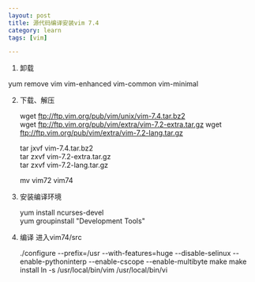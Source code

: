 ```yaml
---
layout: post
title: 源代码编译安装vim 7.4
category: learn
tags: [vim]

---
```


 
1. 卸载

  yum remove vim vim-enhanced vim-common vim-minimal
 
2. 下载、解压

	wget ftp://ftp.vim.org/pub/vim/unix/vim-7.4.tar.bz2  
	wget ftp://ftp.vim.org/pub/vim/extra/vim-7.2-extra.tar.gz
	wget ftp://ftp.vim.org/pub/vim/extra/vim-7.2-lang.tar.gz  
	
	tar jxvf vim-7.4.tar.bz2  
	tar zxvf vim-7.2-extra.tar.gz  
	tar zxvf vim-7.2-lang.tar.gz  
	
	mv vim72 vim74  
 <!--break-->
3. 安装编译环境

	yum install ncurses-devel  
	yum groupinstall "Development Tools"

4. 编译
进入vim74/src

	./configure --prefix=/usr --with-features=huge  --disable-selinux --enable-pythoninterp --enable-cscope --enable-multibyte
	make 
	make install
	ln -s /usr/local/bin/vim /usr/local/bin/vi

